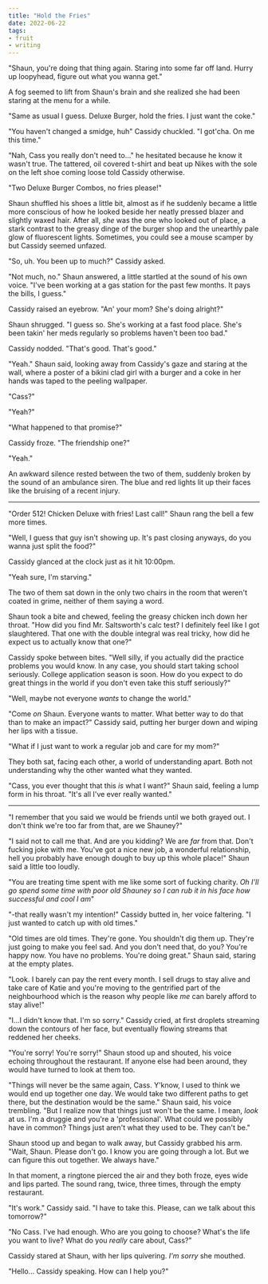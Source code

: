 ```yaml
---
title: "Hold the Fries"
date: 2022-06-22
tags:
- fruit
- writing
---
```


"Shaun, you're doing that thing again. Staring into some far off land. Hurry up loopyhead, figure out what you wanna get."

A fog seemed to lift from Shaun's brain and she realized she had been staring at the menu for a while.

"Same as usual I guess. Deluxe Burger, hold the fries. I just want the coke."

"You haven't changed a smidge, huh" Cassidy chuckled. "I got'cha. On me this time."

"Nah, Cass you really don't need to..." he hesitated because he know it wasn't true. The tattered, oil covered t-shirt and beat up Nikes with the sole on the left shoe coming loose told Cassidy otherwise.

"Two Deluxe Burger Combos, no fries please!"

Shaun shuffled his shoes a little bit, almost as if he suddenly became a little more conscious of how he looked beside her neatly pressed blazer and slightly waxed hair. After all, *she* was the one who looked out of place, a stark contrast to the greasy dinge of the burger shop and the unearthly pale glow of fluorescent lights. Sometimes, you could see a mouse scamper by but Cassidy seemed unfazed.

"So, uh. You been up to much?" Cassidy asked.

"Not much, no." Shaun answered, a little startled at the sound of his own voice. "I've been working at a gas station for the past few months. It pays the bills, I guess."

Cassidy raised an eyebrow. "An' your mom? She's doing alright?"

Shaun shrugged. "I guess so. She's working at a fast food place. She's been takin' her meds regularly so problems haven't been too bad."

Cassidy nodded. "That's good. That's good."

"Yeah." Shaun said, looking away from Cassidy's gaze and staring at the wall, where a poster of a bikini clad girl with a burger and a coke in her hands was taped to the peeling wallpaper.

"Cass?"

"Yeah?"

"What happened to that promise?"

Cassidy froze. "The friendship one?"

"Yeah."

An awkward silence rested between the two of them, suddenly broken by the sound of an ambulance siren. The blue and red lights lit up their faces like the bruising of a recent injury.

---

"Order 512! Chicken Deluxe with fries! Last call!" Shaun rang the bell a few more times.

"Well, I guess that guy isn't showing up. It's past closing anyways, do you wanna just split the food?"

Cassidy glanced at the clock just as it hit 10:00pm.

"Yeah sure, I'm starving."

The two of them sat down in the only two chairs in the room that weren't coated in grime, neither of them saying a word.

Shaun took a bite and chewed, feeling the greasy chicken inch down her throat. "How did you find Mr. Saltsworth's calc test? I definitely feel like I got slaughtered. That one with the double integral was real tricky, how did he expect us to actually know that one?"

Cassidy spoke between bites. "Well silly, if you actually did the practice problems you would know. In any case, you should start taking school seriously. College application season is soon. How do you expect to do great things in the world if you don't even take this stuff seriously?"

"Well, maybe not everyone *wants* to change the world."

"Come *on* Shaun. Everyone wants to matter. What better way to do that than to make an impact?" Cassidy said, putting her burger down and wiping her lips with a tissue.

"What if I just want to work a regular job and care for my mom?" 

They both sat, facing each other, a world of understanding apart. Both not understanding why the other wanted what they wanted.

"Cass, you ever thought that this *is* what I want?" Shaun said, feeling a lump form in his throat. "It's all I've ever really wanted."

---

"I remember that you said we would be friends until we both grayed out. I don't think we're too far from that, are we Shauney?"

"I said not to call me that. And are you kidding? We are *far* from that. Don't fucking joke with me. You've got a nice new job, a wonderful relationship, hell you probably have enough dough to buy up this whole place!" Shaun said a little too loudly.

"You are treating time spent with me like some sort of fucking charity. *Oh I'll go spend some time with poor old Shauney so I can rub it in his face how successful and cool I am*"

"-that really wasn't my intention!" Cassidy butted in, her voice faltering. "I just wanted to catch up with old times."

"Old times are old times. They're gone. You shouldn't dig them up. They're just going to make you feel sad. And you don't need that, do you? You're happy now. You have no problems. You're doing great." Shaun said, staring at the empty plates.

"Look. I barely can pay the rent every month. I sell drugs to stay alive and take care of Katie and you're moving to the gentrified part of the neighbourhood which is the reason why people like *me* can barely afford to stay alive!"

"I...I didn't know that. I'm so sorry." Cassidy cried, at first droplets streaming down the contours of her face, but eventually flowing streams that reddened her cheeks. 

"You're sorry! You're sorry!" Shaun stood up and shouted, his voice echoing throughout the restaurant. If anyone else had been around, they would have turned to look at them too.

"Things will never be the same again, Cass. Y'know, I used to think we would end up together one day. We would take two different paths to get there, but the destination would be the same." Shaun said, his voice trembling. "But I realize now that things just won't be the same. I mean, *look* at us. I'm a druggie and you're a 'professional'. What could we possibly have in common? Things just aren't what they used to be. They can't be."
  
Shaun stood up and began to walk away, but Cassidy grabbed his arm. "Wait, Shaun. Please don't go. I know you are going through a lot. But we can figure this out together. We always have."

In that moment, a ringtone pierced the air and they both froze, eyes wide and lips parted. The sound rang, twice, three times, through the empty restaurant.

"It's work." Cassidy said. "I have to take this. Please, can we talk about this tomorrow?"

"No Cass. I've had enough. Who are you going to choose? What's the life you want to live? What do you *really* care about, Cass?"

Cassidy stared at Shaun, with her lips quivering. *I'm sorry* she mouthed.

"Hello... Cassidy speaking. How can I help you?"